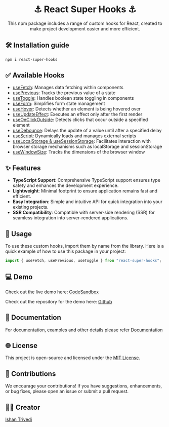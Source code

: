 <div align="center">
    <h1> ⚓ React Super Hooks ⚓ </h1>
    <p>This npm package includes a range of custom hooks for React, created to make project development easier and more efficient.</p>
</div>

## 🛠️ Installation guide

```bash
npm i react-super-hooks
```

## ✅ Available Hooks

- [useFetch](https://github.com/ishantrivedi25/react-super-hooks/tree/master/docs#usefetch): Manages data fetching within components
- [usePrevious](https://github.com/ishantrivedi25/react-super-hooks/tree/master/docs#useprevious): Tracks the previous value of a state
- [useToggle](https://github.com/ishantrivedi25/react-super-hooks/tree/master/docs#usetoggle): Handles boolean state toggling in components
- [useForm](https://github.com/ishantrivedi25/react-super-hooks/tree/master/docs#useform): Simplifies form state management
- [useHover](https://github.com/ishantrivedi25/react-super-hooks/tree/master/docs#usehover): Detects whether an element is being hovered over
- [useUpdateEffect](https://github.com/ishantrivedi25/react-super-hooks/tree/master/docs#useupdateeffect): Executes an effect only after the first render
- [useOnClickOutside](https://github.com/ishantrivedi25/react-super-hooks/tree/master/docs#useonclickoutside): Detects clicks that occur outside a specified element
- [useDebounce](https://github.com/ishantrivedi25/react-super-hooks/tree/master/docs#usedebounce): Delays the update of a value until after a specified delay
- [useScript](https://github.com/ishantrivedi25/react-super-hooks/tree/master/docs#usescript): Dynamically loads and manages external scripts
- [useLocalStorage & useSessionStorage](https://github.com/ishantrivedi25/react-super-hooks/tree/master/docs#uselocalstorage): Facilitates interaction with browser storage mechanisms such as localStorage and sessionStorage
- [useWindowSize](https://github.com/ishantrivedi25/react-super-hooks/tree/master/docs#usewindowsize): Tracks the dimensions of the browser window

## ✨ Features

- **TypeScript Support**: Comprehensive TypeScript support ensures type safety and enhances the development experience.
- **Lightweight**: Minimal footprint to ensure application remains fast and efficient.
- **Easy Integration**: Simple and intuitive API for quick integration into your existing projects.
- **SSR Compatibility**: Compatible with server-side rendering (SSR) for seamless integration into server-rendered applications.

## 🚀 Usage

To use these custom hooks, import them by name from the library. Here is a quick example of how to use this package in your project:

```typescript
import { useFetch, usePrevious, useToggle } from "react-super-hooks";
```

## 💻 Demo

Check out the live demo here: [CodeSandbox](https://codesandbox.io/p/github/ishantrivedi25/react-super-hooks-demo/master)

Check out the repository for the demo here: [Github](https://github.com/ishantrivedi25/react-super-hooks-demo)

## 📄 Documentation

For documentation, examples and other details please refer [Documentation](https://github.com/ishantrivedi25/react-super-hooks/tree/master/docs)

## 🌐 License

This project is open-source and licensed under the [MIT License](LICENSE).

## 🤝 Contributions

We encourage your contributions! If you have suggestions, enhancements, or bug fixes, please open an issue or submit a pull request.

## ✍🏻 Creator

[Ishan Trivedi](https://ishantrivedi25.github.io/)
